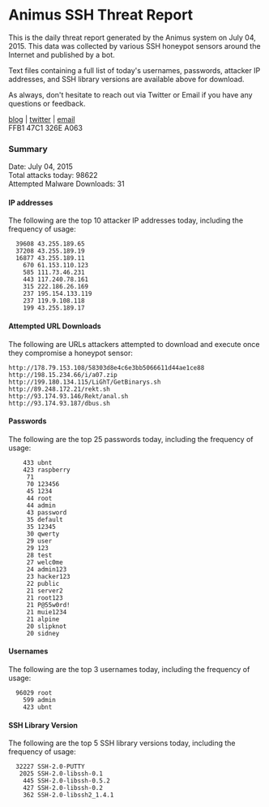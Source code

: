 # Animus SSH Threat Report

This is the daily threat report generated by the Animus system on July 04, 2015. This data was collected by various SSH honeypot sensors around the Internet and published by a bot.  

Text files containing a full list of today's usernames, passwords, attacker IP addresses, and SSH library versions are available above for download.  

As always, don't hesitate to reach out via Twitter or Email if you have any questions or feedback.  

[blog](http://morris.guru) | [twitter](https://twitter.com/andrew___morris) | [email](mailto:andrew@morris.guru)  
FFB1 47C1 326E A063  

### Summary

Date: July 04, 2015  
Total attacks today: 98622  
Attempted Malware Downloads: 31 

#### IP addresses
The following are the top 10 attacker IP addresses today, including the frequency of usage:
```
  39608 43.255.189.65
  37208 43.255.189.19
  16877 43.255.189.11
    670 61.153.110.123
    585 111.73.46.231
    443 117.240.78.161
    315 222.186.26.169
    237 195.154.133.119
    237 119.9.108.118
    199 43.255.189.17
```

#### Attempted URL Downloads
The following are URLs attackers attempted to download and execute once they compromise a honeypot sensor:
```
http://178.79.153.108/58303d8e4c6e3bb5066611d44ae1ce88
http://198.15.234.66/i/a07.zip
http://199.180.134.115/LiGhT/GetBinarys.sh
http://89.248.172.21/rekt.sh
http://93.174.93.146/Rekt/anal.sh
http://93.174.93.187/dbus.sh
```

#### Passwords
The following are the top 25 passwords today, including the frequency of usage:
```
    433 ubnt
    423 raspberry
     71 
     70 123456
     45 1234
     44 root
     44 admin
     43 password
     35 default
     35 12345
     30 qwerty
     29 user
     29 123
     28 test
     27 welc0me
     24 admin123
     23 hacker123
     22 public
     21 server2
     21 root123
     21 P@55w0rd!
     21 muie1234
     21 alpine
     20 slipknot
     20 sidney
```

#### Usernames
The following are the top 3 usernames today, including the frequency of usage:
```
  96029 root
    599 admin
    423 ubnt
```

#### SSH Library Version
The following are the top 5 SSH library versions today, including the frequency of usage:
```
  32227 SSH-2.0-PUTTY
   2025 SSH-2.0-libssh-0.1
    445 SSH-2.0-libssh-0.5.2
    427 SSH-2.0-libssh-0.2
    362 SSH-2.0-libssh2_1.4.1
```
